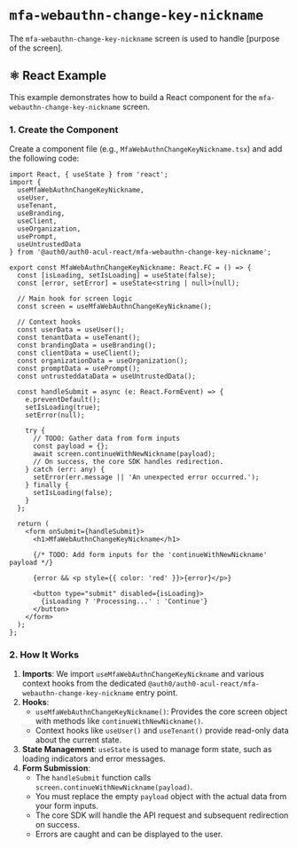 # `mfa-webauthn-change-key-nickname`

The `mfa-webauthn-change-key-nickname` screen is used to handle [purpose of the screen].

## ⚛️ React Example

This example demonstrates how to build a React component for the `mfa-webauthn-change-key-nickname` screen.

### 1. Create the Component

Create a component file (e.g., `MfaWebAuthnChangeKeyNickname.tsx`) and add the following code:

```tsx
import React, { useState } from 'react';
import {
  useMfaWebAuthnChangeKeyNickname,
  useUser,
  useTenant,
  useBranding,
  useClient,
  useOrganization,
  usePrompt,
  useUntrustedData
} from '@auth0/auth0-acul-react/mfa-webauthn-change-key-nickname';

export const MfaWebAuthnChangeKeyNickname: React.FC = () => {
  const [isLoading, setIsLoading] = useState(false);
  const [error, setError] = useState<string | null>(null);

  // Main hook for screen logic
  const screen = useMfaWebAuthnChangeKeyNickname();

  // Context hooks
  const userData = useUser();
  const tenantData = useTenant();
  const brandingData = useBranding();
  const clientData = useClient();
  const organizationData = useOrganization();
  const promptData = usePrompt();
  const untrusteddataData = useUntrustedData();

  const handleSubmit = async (e: React.FormEvent) => {
    e.preventDefault();
    setIsLoading(true);
    setError(null);

    try {
      // TODO: Gather data from form inputs
      const payload = {};
      await screen.continueWithNewNickname(payload);
      // On success, the core SDK handles redirection.
    } catch (err: any) {
      setError(err.message || 'An unexpected error occurred.');
    } finally {
      setIsLoading(false);
    }
  };

  return (
    <form onSubmit={handleSubmit}>
      <h1>MfaWebAuthnChangeKeyNickname</h1>

      {/* TODO: Add form inputs for the 'continueWithNewNickname' payload */}

      {error && <p style={{ color: 'red' }}>{error}</p>}

      <button type="submit" disabled={isLoading}>
        {isLoading ? 'Processing...' : 'Continue'}
      </button>
    </form>
  );
};
```

### 2. How It Works

1.  **Imports**: We import `useMfaWebAuthnChangeKeyNickname` and various context hooks from the dedicated `@auth0/auth0-acul-react/mfa-webauthn-change-key-nickname` entry point.
2.  **Hooks**:
    *   `useMfaWebAuthnChangeKeyNickname()`: Provides the core screen object with methods like `continueWithNewNickname()`.
    *   Context hooks like `useUser()` and `useTenant()` provide read-only data about the current state.
3.  **State Management**: `useState` is used to manage form state, such as loading indicators and error messages.
4.  **Form Submission**:
    *   The `handleSubmit` function calls `screen.continueWithNewNickname(payload)`.
    *   You must replace the empty `payload` object with the actual data from your form inputs.
    *   The core SDK will handle the API request and subsequent redirection on success.
    *   Errors are caught and can be displayed to the user.
